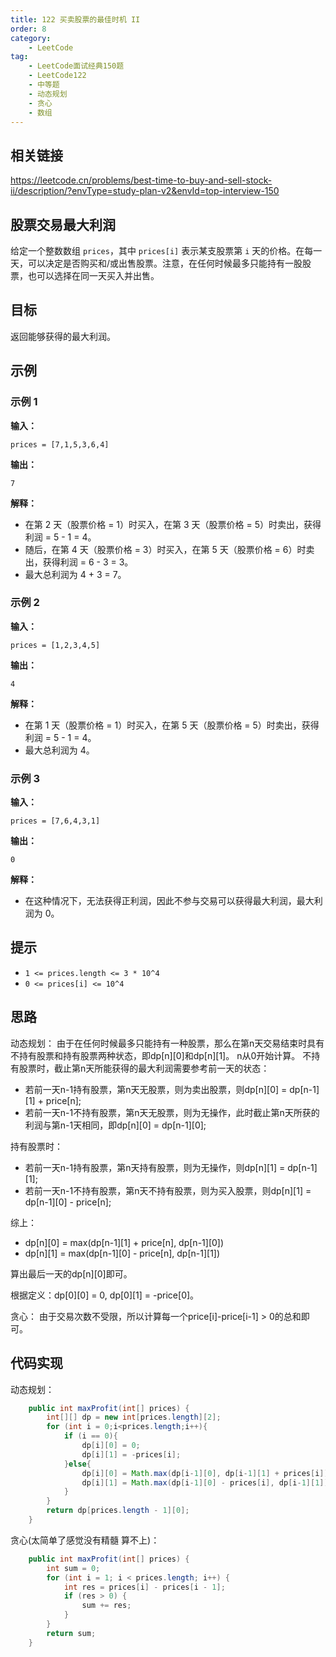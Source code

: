 ```yaml
---
title: 122 买卖股票的最佳时机 II
order: 8
category:
    - LeetCode
tag:
    - LeetCode面试经典150题
    - LeetCode122
    - 中等题
    - 动态规划
    - 贪心
    - 数组
---
```


## 相关链接

https://leetcode.cn/problems/best-time-to-buy-and-sell-stock-ii/description/?envType=study-plan-v2&envId=top-interview-150

## 股票交易最大利润

给定一个整数数组 `prices`，其中 `prices[i]` 表示某支股票第 `i` 天的价格。在每一天，可以决定是否购买和/或出售股票。注意，在任何时候最多只能持有一股股票，也可以选择在同一天买入并出售。

## 目标

返回能够获得的最大利润。

## 示例

### 示例 1

**输入：**

```plaintext
prices = [7,1,5,3,6,4]
```

**输出：**

```plaintext
7
```

**解释：**

- 在第 2 天（股票价格 = 1）时买入，在第 3 天（股票价格 = 5）时卖出，获得利润 = 5 - 1 = 4。
- 随后，在第 4 天（股票价格 = 3）时买入，在第 5 天（股票价格 = 6）时卖出，获得利润 = 6 - 3 = 3。
- 最大总利润为 4 + 3 = 7。

### 示例 2

**输入：**

```plaintext
prices = [1,2,3,4,5]
```

**输出：**

```plaintext
4
```

**解释：**

- 在第 1 天（股票价格 = 1）时买入，在第 5 天（股票价格 = 5）时卖出，获得利润 = 5 - 1 = 4。
- 最大总利润为 4。

### 示例 3

**输入：**

```plaintext
prices = [7,6,4,3,1]
```

**输出：**

```plaintext
0
```

**解释：**

- 在这种情况下，无法获得正利润，因此不参与交易可以获得最大利润，最大利润为 0。

## 提示

- `1 <= prices.length <= 3 * 10^4`
- `0 <= prices[i] <= 10^4`

## 思路

动态规划：
由于在任何时候最多只能持有一种股票，那么在第n天交易结束时具有不持有股票和持有股票两种状态，即dp[n][0]和dp[n][1]。 n从0开始计算。
不持有股票时，截止第n天所能获得的最大利润需要参考前一天的状态：
- 若前一天n-1持有股票，第n天无股票，则为卖出股票，则dp[n][0] = dp[n-1][1] + price[n];
- 若前一天n-1不持有股票，第n天无股票，则为无操作，此时截止第n天所获的利润与第n-1天相同，即dp[n][0] = dp[n-1][0];

持有股票时：
- 若前一天n-1持有股票，第n天持有股票，则为无操作，则dp[n][1] = dp[n-1][1];
- 若前一天n-1不持有股票，第n天不持有股票，则为买入股票，则dp[n][1] = dp[n-1][0] - price[n];

综上：

- dp[n][0] = max(dp[n-1][1] + price[n], dp[n-1][0])
- dp[n][1] = max(dp[n-1][0] - price[n], dp[n-1][1])

算出最后一天的dp[n][0]即可。

根据定义：dp[0][0] = 0, dp[0][1] = -price[0]。

贪心：
由于交易次数不受限，所以计算每一个price[i]-price[i-1] > 0的总和即可。

## 代码实现

动态规划：
```java
    public int maxProfit(int[] prices) {
        int[][] dp = new int[prices.length][2];
        for (int i = 0;i<prices.length;i++){
            if (i == 0){
                dp[i][0] = 0;
                dp[i][1] = -prices[i];
            }else{
                dp[i][0] = Math.max(dp[i-1][0], dp[i-1][1] + prices[i]);
                dp[i][1] = Math.max(dp[i-1][0] - prices[i], dp[i-1][1]);
            }
        }
        return dp[prices.length - 1][0];
    }
```

贪心(太简单了感觉没有精髓 算不上)：
```java
    public int maxProfit(int[] prices) {
        int sum = 0;
        for (int i = 1; i < prices.length; i++) {
            int res = prices[i] - prices[i - 1];
            if (res > 0) {
                sum += res;
            }
        }
        return sum;
    }
```